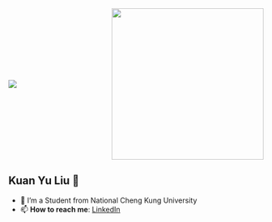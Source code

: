 <div style="display: flex; justify-content: space-between; align-items: center;">
    <a href="https://leetcode.com/u/12yuuuu/">
        <img src="https://leetcard.jacoblin.cool/12yuuuu?theme=wtf">
    </a>
    <img src="https://media.tenor.com/TGd-ZDBf41QAAAAi/flip-cat.gif" width="300">
</div>

## Kuan Yu Liu 🌻
- 🔭 I’m a Student from National Cheng Kung University
- 📫 **How to reach me**: [LinkedIn](https://www.linkedin.com/in/kuan-yu-liu-b24962301/)
